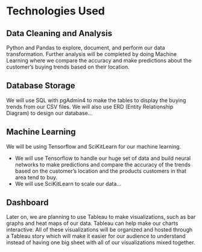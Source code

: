 # Technologies Used
## Data Cleaning and Analysis
Python and Pandas to explore, document, and perform our data transformation. Further analysis will be completed by doing Machine Learning where we compare the accuracy and make predictions about the customer’s buying trends based on their location.

## Database Storage
We will use SQL with pgAdmin4 to make the tables to display the buying trends from our CSV files. We will also use ERD (Entity Relationship Diagram) to design our database…

## Machine Learning
We will be using Tensorflow and SciKitLearn for our machine learning. 
- We will use Tensorflow to handle our huge set of data and build neural networks to make predictions and compare the accuracy of the trends based on the customer’s location and the products customers in that area tend to buy. 
- We will use SciKitLearn to scale our data…

## Dashboard
Later on, we are planning to use Tableau to make visualizations, such as bar graphs and heat maps of our data. Tableau can help make our charts interactive. All of these visualizations will be organized and hosted through a Tableau story which will make it easier for our audience to understand instead of having one big sheet with all of our visualizations mixed together.

